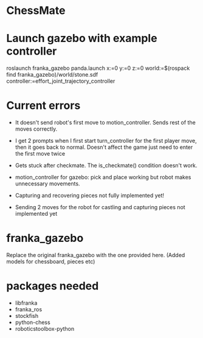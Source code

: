 # ChessMate

# Launch gazebo with example controller

roslaunch franka_gazebo panda.launch x:=0 y:=0 z:=0 world:=$(rospack find franka_gazebo)/world/stone.sdf controller:=effort_joint_trajectory_controller


# Current errors
- It doesn't send robot's first move to motion_controller. Sends rest of the moves correctly.

- I get 2 prompts when I first start turn_controller for the first player move, then it goes back to normal. Doesn't affect the game just need to enter the first move twice

- Gets stuck after checkmate. The is_checkmate() condition doesn't work.

- motion_controller for gazebo: pick and place working but robot makes unnecessary movements.

- Capturing and recovering pieces not fully implemented yet!

- Sending 2 moves for the robot for castling and capturing pieces not implemented yet


# franka_gazebo

Replace the original franka_gazebo with the one provided here. (Added models for chessboard, pieces etc)


# packages needed
- libfranka
- franka_ros
- stockfish
- python-chess
- roboticstoolbox-python
